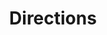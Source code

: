---
title: Directions
layout: redirect
destination: /directions/
eleventyNavigation:
  key: map-directions-redirect
  title: Directions
  parent: map
  order: 9997
---